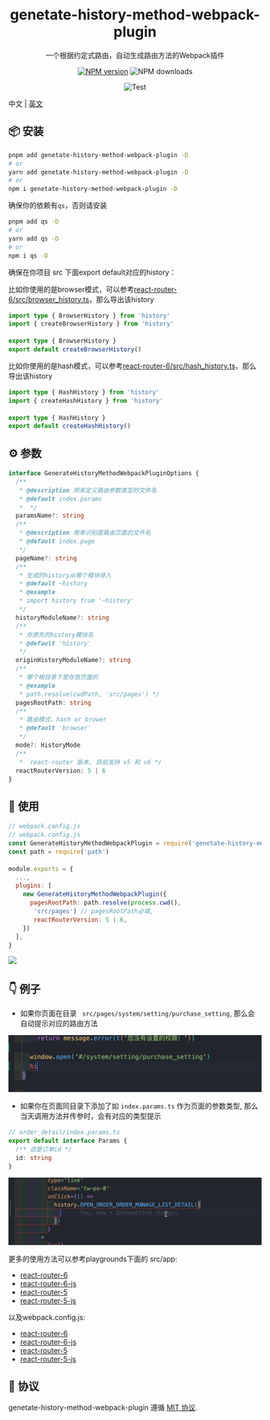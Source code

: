 
<p align="center">
<h1 align="center">genetate-history-method-webpack-plugin</h1>
</p>

<div align="center">
  一个根据约定式路由，自动生成路由方法的Webpack插件

[![NPM version][npm-image]][npm-url] ![NPM downloads][download-image]

![Test][test-badge]


[npm-image]: https://img.shields.io/npm/v/genetate-history-method-webpack-plugin.svg?style=flat-square
[npm-url]: http://npmjs.org/package/genetate-history-method-webpack-plugin


[download-image]: https://img.shields.io/npm/dm/genetate-history-method-webpack-plugin.svg?style=flat-square



[test-badge]: https://github.com/baozouai/genetate-history-method-webpack-plugin/actions/workflows/ci.yml/badge.svg



</div>

中文 | [英文](./README.md)

## 📦  安装

```sh
pnpm add genetate-history-method-webpack-plugin -D
# or
yarn add genetate-history-method-webpack-plugin -D
# or
npm i genetate-history-method-webpack-plugin -D
```

确保你的依赖有`qs`，否则请安装

```sh
pnpm add qs -D
# or
yarn add qs -D
# or
npm i qs -D
```

确保在你项目 src 下面export default对应的history：

比如你使用的是browser模式，可以参考[react-router-6/src/browser_history.ts](./playgrounds/react-router-6/src/browser_history.ts)，那么导出该history

```ts
import type { BrowserHistory } from 'history'
import { createBrowserHistory } from 'history'

export type { BrowserHistory }
export default createBrowserHistory()

```

比如你使用的是hash模式，可以参考[react-router-6/src/hash_history.ts](./playgrounds/react-router-6/src/hash_history.ts)，那么导出该history

```ts
import type { HashHistory } from 'history'
import { createHashHistory } from 'history'

export type { HashHistory }
export default createHashHistory()

```
## ⚙️ 参数

```ts
interface GenerateHistoryMethodWebpackPluginOptions {
  /**
   * @description 用来定义路由参数类型的文件名
   * @default index.params
   *  */
  paramsName?: string
  /**
   * @description 用来识别是路由页面的文件名
   * @default index.page
   */
  pageName?: string
  /**
   * 生成的history从哪个模块导入
   * @default ~history
   * @example
   * import history from '~history'
   */
  historyModuleName?: string
  /**
   * 你原先的history模块名
   * @default 'history'
   */
  originHistoryModuleName?: string
  /**
   * 哪个根目录下是存放页面的
   * @example
   * path.resolve(cwdPath, 'src/pages') */
  pagesRootPath: string
  /**
   * 路由模式，hash or brower
   * @default 'browser'
   */
  mode?: HistoryMode
  /** 
   *  react-router 版本, 目前支持 v5 和 v6 */
  reactRouterVersion: 5 | 6
}
```

 ## 🔨 使用

```js
// webpack.config.js
// webpack.config.js
const GenerateHistoryMethodWebpackPlugin = require('genetate-history-method-webpack-plugin')
const path = require('path')

module.exports = {
  ...,
  plugins: [
    new GenerateHistoryMethodWebpackPlugin({
      pagesRootPath: path.resolve(process.cwd(),
       'src/pages') // pagesRootPath必填,
       reactRouterVersion: 5 | 6,
    })
  ],
}
```
![](./assets/option_example.png)

## 👇 例子


- 如果你页面在目录 ` src/pages/system/setting/purchase_setting`, 那么会自动提示对应的路由方法

![](./assets/method_tip.gif)

- 如果你在页面同目录下添加了如 `index.params.ts` 作为页面的参数类型, 那么当天调用方法并传参时，会有对应的类型提示

```ts
// order_detail/index.params.ts
export default interface Params {
  /** 这是订单id */
  id: string
}
```
  

![](./assets/params_tip.gif)

更多的使用方法可以参考playgrounds下面的 src/app:
- [react-router-6](./playgrounds/react-router-6/src/app.tsx)
- [react-router-6-js](./playgrounds/react-router-6-js/src/app.jsx)
- [react-router-5](./playgrounds/react-router-5/src/app.tsx)
- [react-router-5-js](./playgrounds/react-router-5-js/src/app.jsx)


以及webpack.config.js:

- [react-router-6](./playgrounds/react-router-6/webpack.config.js)
- [react-router-6-js](./playgrounds/react-router-6-js/webpack.config.js)
- [react-router-5](./playgrounds/react-router-5/webpack.config.js)
- [react-router-5-js](./playgrounds/react-router-5-js/webpack.config.js)
## 📄 协议

genetate-history-method-webpack-plugin 遵循 [MIT 协议](./LICENSE).